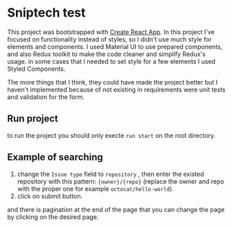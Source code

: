 # Sniptech test

This project was bootstrapped with [Create React App](https://github.com/facebook/create-react-app).
In this project I've focused on functionality instead of styles, so I didn't use much style for elements and components.
I used Material UI to use prepared components, and also Redux toolkit to make the code cleaner and simplify Redux's usage. in some cases that I needed to set style for a few elements I used Styled Components.

The more things that I think, they could have made the project better but I haven't implemented because of not existing in requirements were unit tests and validation for the form.

## Run project

to run the project you should only execte `run start` on the root directory.

## Example of searching

1. change the `Issue type` field to `repository` , then enter the existed repository with this pattern: `{owner}/{repo}` (replace the owner and repo with the proper one for example `octocat/hello-world`).
2. click on submit button.

and there is pagination at the end of the page that you can change the page by clicking on the desired page.
